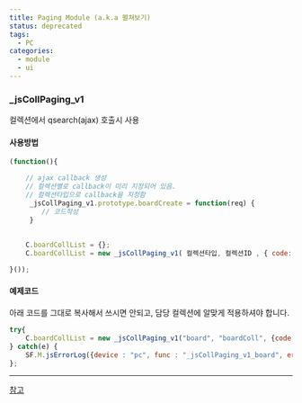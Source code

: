 ```yaml
---
title: Paging Module (a.k.a 펼쳐보기)
status: deprecated
tags:
  - PC
categories:
  - module
  - ui
---
```



### _jsCollPaging_v1
컬렉션에서 qsearch(ajax) 호출시 사용


#### 사용방법 
```javascript
(function(){

    // ajax callback 생성
    // 컬렉션별로 callback이 미리 지정되어 있음.
    // 컬렉션타입으로 callback을 지정함
     _jsCollPaging_v1.prototype.boardCreate = function(req) { 
        // 코드작성
     }
    
    
    C.boardCollList = {}; 
    C.boardCollList = new _jsCollPaging_v1( 컬렉션타입, 컬렉션ID , { code: 클릭로그 a필드 값, expCode: 노출코드, viewCnt: view count, maxViewCnt:total count, target:새창사용여부(새창 사용할 경우 "_blank"), params:qsearch호출할때 추가할 params});

}());
```


#### 예제코드 
아래 코드를  그대로 복사해서 쓰시면 안되고, 담당 컬렉션에 알맞게 적용하셔야 합니다.
```javascript
try{
    C.boardCollList = new _jsCollPaging_v1("board", "boardColl", {code:"${BOARD_LOG_CODE}", expCode:"${DISPLAYLOG}", viewCnt:4, maxViewCnt:${ajaxTotalCount}, target:"_blank", params:"qsearch_ver=v2&viewtype=json"});
} catch(e) {
    SF.M.jsErrorLog({device : "pc", func : "_jsCollPaging_v1_board", error : e.message });
};
```


---
[참고](http://wiki.daumkakao.com/pages/viewpage.action?pageId=166282656)
